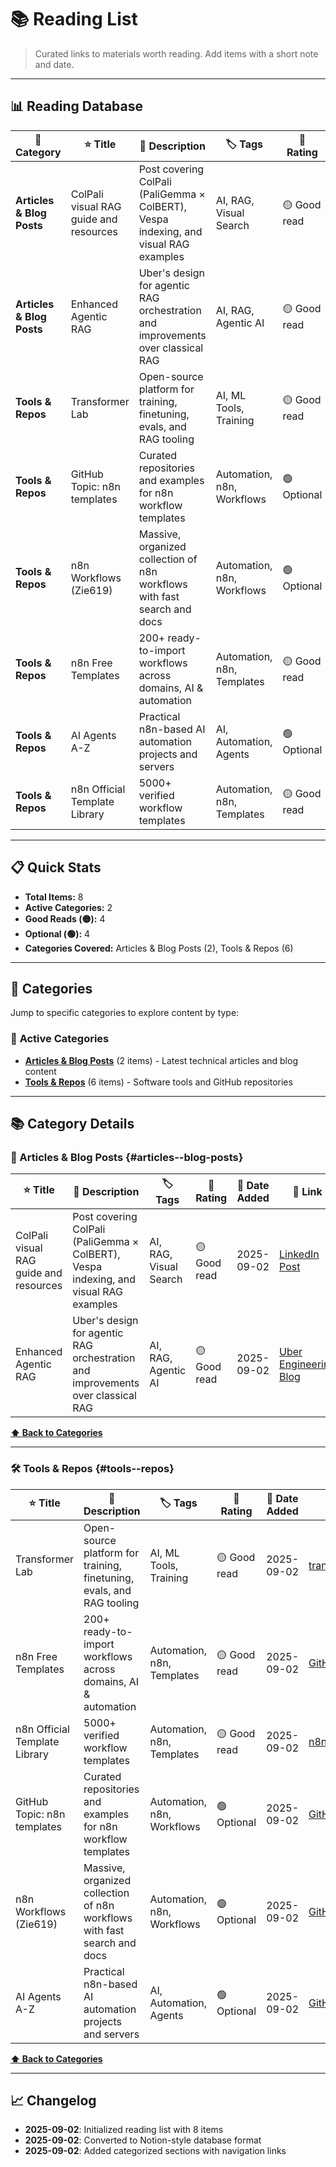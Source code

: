 # 📚 Reading List

> Curated links to materials worth reading. Add items with a short note and date.

---

## 📊 Reading Database

| 📂 Category | ⭐ Title | 📝 Description | 🏷️ Tags | 🎯 Rating | 📅 Date Added | 🔗 Link |
|-------------|---------|---------------|---------|-----------|--------------|---------|
| **Articles & Blog Posts** | ColPali visual RAG guide and resources | Post covering ColPali (PaliGemma × ColBERT), Vespa indexing, and visual RAG examples | AI, RAG, Visual Search | 🟡 Good read | 2025-09-02 | [LinkedIn Post](https://www.linkedin.com/posts/shantanuladhwe_this-is-the-best-place-to-learn-advanced-activity-7367779423221174272-RxEy?utm_source=social_share_send&utm_medium=member_desktop_web&rcm=ACoAAC-qZCEBPVFJCaeaRF_thmCiM1ol1oVc7dA) |
| **Articles & Blog Posts** | Enhanced Agentic RAG | Uber's design for agentic RAG orchestration and improvements over classical RAG | AI, RAG, Agentic AI | 🟡 Good read | 2025-09-02 | [Uber Engineering Blog](https://www.uber.com/en-DE/blog/enhanced-agentic-rag/) |
| **Tools & Repos** | Transformer Lab | Open-source platform for training, finetuning, evals, and RAG tooling | AI, ML Tools, Training | 🟡 Good read | 2025-09-02 | [transformerlab.ai](https://transformerlab.ai/) |
| **Tools & Repos** | GitHub Topic: n8n templates | Curated repositories and examples for n8n workflow templates | Automation, n8n, Workflows | 🟢 Optional | 2025-09-02 | [GitHub Topic](https://github.com/topics/n8n-template) |
| **Tools & Repos** | n8n Workflows (Zie619) | Massive, organized collection of n8n workflows with fast search and docs | Automation, n8n, Workflows | 🟢 Optional | 2025-09-02 | [GitHub Repo](https://github.com/Zie619/n8n-workflows.git) |
| **Tools & Repos** | n8n Free Templates | 200+ ready-to-import workflows across domains, AI & automation | Automation, n8n, Templates | 🟡 Good read | 2025-09-02 | [GitHub Repo](https://github.com/wassupjay/n8n-free-templates) |
| **Tools & Repos** | AI Agents A-Z | Practical n8n-based AI automation projects and servers | AI, Automation, Agents | 🟢 Optional | 2025-09-02 | [GitHub Repo](https://github.com/gyoridavid/ai_agents_az) |
| **Tools & Repos** | n8n Official Template Library | 5000+ verified workflow templates | Automation, n8n, Templates | 🟡 Good read | 2025-09-02 | [n8n.io](https://n8n.io/workflows/) |

---

## 📋 Quick Stats

- **Total Items:** 8
- **Active Categories:** 2
- **Good Reads (🟡):** 4
- **Optional (🟢):** 4
- **Categories Covered:** Articles & Blog Posts (2), Tools & Repos (6)

---

## 📂 Categories

Jump to specific categories to explore content by type:

### 🎯 **Active Categories**
- [**Articles & Blog Posts**](#articles--blog-posts) (2 items) - Latest technical articles and blog content
- [**Tools & Repos**](#tools--repos) (6 items) - Software tools and GitHub repositories

---

## 📚 Category Details

### 📝 Articles & Blog Posts {#articles--blog-posts}

| ⭐ Title | 📝 Description | 🏷️ Tags | 🎯 Rating | 📅 Date Added | 🔗 Link |
|---------|---------------|---------|-----------|--------------|---------|
| ColPali visual RAG guide and resources | Post covering ColPali (PaliGemma × ColBERT), Vespa indexing, and visual RAG examples | AI, RAG, Visual Search | 🟡 Good read | 2025-09-02 | [LinkedIn Post](https://www.linkedin.com/posts/shantanuladhwe_this-is-the-best-place-to-learn-advanced-activity-7367779423221174272-RxEy?utm_source=social_share_send&utm_medium=member_desktop_web&rcm=ACoAAC-qZCEBPVFJCaeaRF_thmCiM1ol1oVc7dA) |
| Enhanced Agentic RAG | Uber's design for agentic RAG orchestration and improvements over classical RAG | AI, RAG, Agentic AI | 🟡 Good read | 2025-09-02 | [Uber Engineering Blog](https://www.uber.com/en-DE/blog/enhanced-agentic-rag/) |

**[⬆️ Back to Categories](#categories)**

---

### 🛠️ Tools & Repos {#tools--repos}

| ⭐ Title | 📝 Description | 🏷️ Tags | 🎯 Rating | 📅 Date Added | 🔗 Link |
|---------|---------------|---------|-----------|--------------|---------|
| Transformer Lab | Open-source platform for training, finetuning, evals, and RAG tooling | AI, ML Tools, Training | 🟡 Good read | 2025-09-02 | [transformerlab.ai](https://transformerlab.ai/) |
| n8n Free Templates | 200+ ready-to-import workflows across domains, AI & automation | Automation, n8n, Templates | 🟡 Good read | 2025-09-02 | [GitHub Repo](https://github.com/wassupjay/n8n-free-templates) |
| n8n Official Template Library | 5000+ verified workflow templates | Automation, n8n, Templates | 🟡 Good read | 2025-09-02 | [n8n.io](https://n8n.io/workflows/) |
| GitHub Topic: n8n templates | Curated repositories and examples for n8n workflow templates | Automation, n8n, Workflows | 🟢 Optional | 2025-09-02 | [GitHub Topic](https://github.com/topics/n8n-template) |
| n8n Workflows (Zie619) | Massive, organized collection of n8n workflows with fast search and docs | Automation, n8n, Workflows | 🟢 Optional | 2025-09-02 | [GitHub Repo](https://github.com/Zie619/n8n-workflows.git) |
| AI Agents A-Z | Practical n8n-based AI automation projects and servers | AI, Automation, Agents | 🟢 Optional | 2025-09-02 | [GitHub Repo](https://github.com/gyoridavid/ai_agents_az) |

**[⬆️ Back to Categories](#categories)**

---

## 📈 Changelog

- **2025-09-02**: Initialized reading list with 8 items
- **2025-09-02**: Converted to Notion-style database format
- **2025-09-02**: Added categorized sections with navigation links
